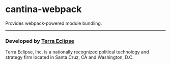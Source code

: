 cantina-webpack
===============

Provides webpack-powered module bundling.


- - -

### Developed by [Terra Eclipse](http://www.terraeclipse.com)
Terra Eclipse, Inc. is a nationally recognized political technology and
strategy firm located in Santa Cruz, CA and Washington, D.C.
